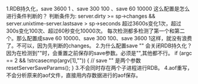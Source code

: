 1.RDB持久化，save 3600 1 、save 300 100 、save 60 10000 这么配置是怎么进行条件判断的？
	判断条件为: server.dirty >= sp->changes && server.unixtime-server.lastsave > sp->seconds 超过3600s变化1次，超过300s变化100次、超过60秒变化10000次。
    每次检测都多检测了第一个和第二个。那么配置成save 60 10000、save 300 100、save 3600 1这样，就没有浪费了。不可以，因为先判断的changes。
2.为什么配置save "" 会关闭RDB持久化？
	因为在检测到""时，会重置之前保存的save参数。必须是"",其他都不行。
    if (argc == 2 && !strcasecmp(argv[1],"")) { // save "" 是两个参数
                resetServerSaveParams();
    }
3.不会同时存在两个子进程进行RDB。
4.aof重写，不会分析原来的aof文件，直接用内存数据进行的aof保存。